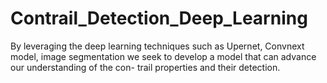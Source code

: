 # Contrail_Detection_Deep_Learning
By leveraging the deep learning techniques such as Upernet, Convnext model, image segmentation we seek to develop a model that can advance our understanding of the con- trail properties and their detection.
